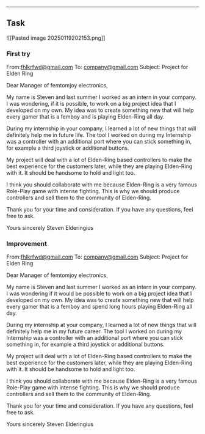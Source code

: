 ___
## Task
![[Pasted image 20250119202153.png]]
### First try
From:fhlkrfwd@gmail.com
To: company@gmail.com
Subject: Project for Elden Ring

Dear Manager of femtomjoy electronics,

My name is Steven and last summer I worked as an intern in your company. I was wondering, if it is possible, to work on a big project idea that I developed on my own. My idea was to create something new that will help every gamer that is a femboy and is playing Elden-Ring all day.

During my internship in your company, I learned a lot of new things that will definitely help me in future life. The tool I worked on during my Internship was a controller with an additional port where you can stick something in, for example a third joystick or additional buttons.

My project will deal with a lot of Elden-Ring based controllers to make the best experience for the customers later, while they are playing Elden-Ring with it. It should be handsome to hold and light too.

I think you should collaborate with me because Elden-Ring is a very famous Role-Play game with intense fighting. This is why we should produce controllers and sell them to the community of Elden-Ring.

Thank you for your time and consideration. If you have any questions, feel free to ask.

Yours sincerely
Steven Elderingius

### Improvement

From:fhlkrfwd@gmail.com
To: company@gmail.com
Subject: Project for Elden Ring

Dear Manager of femtomjoy electronics,

My name is Steven and last summer I worked as an intern in your company. I was wondering if it would be possible to work on a big project idea that I developed on my own. My idea was to create something new that will help every gamer that is a femboy and spend long hours playing Elden-Ring all day.

During my internship at your company, I learned a lot of new things that will definitely help me in my future career. The tool I worked on during my Internship was a controller with an additional port where you can stick something in, for example a third joystick or additional buttons.

My project will deal with a lot of Elden-Ring based controllers to make the best experience for the customers later, while they are playing Elden-Ring with it. It should be handsome to hold and light too.

I think you should collaborate with me because Elden-Ring is a very famous Role-Play game with intense fighting. This is why we should produce controllers and sell them to the community of Elden-Ring.

Thank you for your time and consideration. If you have any questions, feel free to ask.

Yours sincerely
Steven Elderingius


